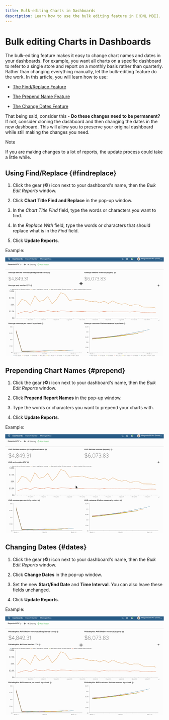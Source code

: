 ```yaml
---
title: Bulk-editing Charts in Dashboards
description: Learn how to use the bulk editing feature in [!DNL MBI].
---
```

# Bulk editing Charts in Dashboards

The bulk-editing feature makes it easy to change chart names and dates in your dashboards. For example, you want all charts on a specific dashboard to refer to a single store and report on a monthly basis rather than quarterly. Rather than changing everything manually, let the bulk-editing feature do the work. In this article, you will learn how to use:

* [The Find/Replace Feature](#findreplace)

* [The Prepend Name Feature](#prepend)

* [The Change Dates Feature](#dates)

That being said, consider this - **Do these changes need to be permanent?** If not, consider cloning the dashboard and then changing the dates in the new dashboard. This will allow you to preserve your original dashboard while still making the changes you need.

>[!NOTE]
>
>If you are making changes to a lot of reports, the update process could take a little while.

## Using Find/Replace {#findreplace}

1. Click the gear (![](../../assets/gear-icon.png)) icon next to your dashboard's name, then the _Bulk Edit Reports_ window.

1. Click **Chart Title Find and Replace** in the pop-up window.

1. In the _Chart Title Find_ field, type the words or characters you want to find.

1. In the _Replace With_ field, type the words or characters that should replace what is in the _Find_ field.

1. Click **Update Reports**.

Example:

![bulk edit](../../assets/bulk_edit.gif)

## Prepending Chart Names {#prepend}

1. Click the gear (![](../../assets/gear-icon.png)) icon next to your dashboard's name, then the _Bulk Edit Reports_ window.

1. Click **Prepend Report Names** in the pop-up window.

1. Type the words or characters you want to prepend your charts with.

1. Click **Update Reports**.

Example:

![prepend](../../assets/prepend.gif)

## Changing Dates {#dates}

1. Click the gear (![](../../assets/gear-icon.png)) icon next to your dashboard's name, then the _Bulk Edit Reports_ window.

1. Click **Change Dates** in the pop-up window.

1. Set the new **Start/End Date** and **Time Interval**. You can also leave these fields unchanged.

1. Click **Update Reports**.

Example:

![changing dates](../../assets/dates.gif)
